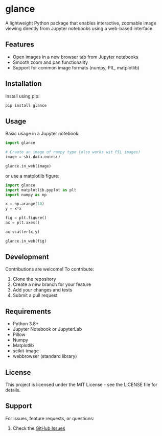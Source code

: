 # glance

A lightweight Python package that enables interactive, zoomable image viewing directly from Jupyter notebooks using a web-based interface.

## Features

- Open images in a new browser tab from Jupyter notebooks
- Smooth zoom and pan functionality
- Support for common image formats (numpy, PIL, matplotlib)

## Installation

Install using pip:

```bash
pip install glance
```

## Usage

Basic usage in a Jupyter notebook:

```python
import glance

# Create an image of numpy type (also works wit PIL images)
image = ski.data.coins()

glance.in_web(image)
```
or use a matplotlib figure:
```python
import glance
import matplotlib.pyplot as plt
import numpy as np

x = np.arange(10)
y = x*x

fig = plt.figure()
ax = plt.axes()

ax.scatter(x,y)

glance.in_web(fig)
```

## Development

Contributions are welcome! To contribute:

1. Clone the repository
2. Create a new branch for your feature
3. Add your changes and tests
4. Submit a pull request

## Requirements

- Python 3.8+
- Jupyter Notebook or JupyterLab
- Pillow
- Numpy
- Matplotlib
- scikit-image
- webbrowser (standard library)

## License

This project is licensed under the MIT License - see the LICENSE file for details.

## Support

For issues, feature requests, or questions:
1. Check the [GitHub Issues](https://github.com/tenghamn/glance/issues)
